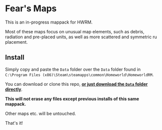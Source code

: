 # Fear's Maps

This is an in-progress mappack for HWRM.

Most of these maps focus on unusual map elements, such as debris, radiation and pre-placed units, as well as more scattered and symmetric ru placement.

## Install

Simply copy and paste the `Data` folder over the `Data` folder found in `C:\Program Files (x86)\Steam\steamapps\common\Homeworld\HomeworldRM`.

You can download or clone this repo, **[or just download the `Data` folder directly](https://downgit.github.io/#/home?url=https://github.com/Novaras/fears-maps/tree/master/Data)**.

**This will not erase any files except previous installs of this same mappack.**

Other maps etc. will be untouched.

That's it!